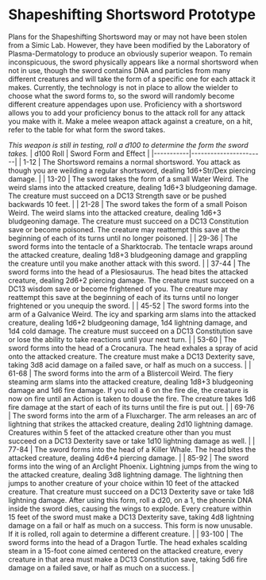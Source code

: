 # Shapeshifting Shortsword Prototype

Plans for the Shapeshifting Shortsword may or may not have been stolen from a Simic Lab. However, they have been modified by the Laboratory of Plasma-Dermatology to produce an obviously superior weapon. To remain inconspicuous, the sword physically appears like a normal shortsword when not in use, though the sword contains DNA and particles from many different creatures and will take the form of a specific one for each attack it makes. Currently, the technology is not in place to allow the wielder to choose what the sword forms to, so the sword will randomly become different creature appendages upon use. Proficiency with a shortsword allows you to add your proficiency bonus to the attack roll for any attack you make with it. Make a melee weapon attack against a creature, on a hit, refer to the table for what form the sword takes.

*This weapon is still in testing, roll a d100 to determine the form the sword takes.*
| d100 Roll | Sword Form and Effect |
|-----------|-----------------------|
| 1-12 | The Shortsword remains a normal shortsword. You attack as though you are weilding a regular shortsword, dealing 1d6+Str/Dex piercing damage. |
| 13-20 | The sword takes the form of a small Water Weird. The weird slams into the attacked creature, dealing 1d6+3 bludgeoning damage. The creature must succeed on a DC13 Strength save or be pushed backwards 10 feet. |
| 21-28 | The sword takes the form of a small Poison Weird. The weird slams into the attacked creature, dealing 1d6+3 bludgeoning damage. The creature must succeed on a DC13 Constitution save or become poisoned. The creature may reattempt this save at the beginning of each of its turns until no longer poisoned. |
| 29-36 | The sword forms into the tentacle of a Sharktocrab. The tentacle wraps around the attacked creature, dealing 1d8+3 bludgeoning damage and grappling the creature until you make another attack with this sword. |
| 37-44 | The sword forms into the head of a Plesiosaurus. The head bites the attacked creature, dealing 2d6+2 piercing damage. The creature must succeed on a DC13 wisdom save or become frightened of you. The creature may reattempt this save at the beginning of each of its turns until no longer frightened or you unequip the sword. |
| 45-52 | The sword forms into the arm of a Galvanice Weird. The icy and sparking arm slams into the attacked creature, dealing 1d6+2 bludgeoning damage, 1d4 lightning damage, and 1d4 cold damage. The creature must succeed on a DC13 Constitution save or lose the ability to take reactions until your next turn. |
| 53-60 | The sword forms into the head of a Crocanura. The head exhales a spray of acid onto the attacked creature. The creature must make a DC13 Dexterity save, taking 3d8 acid damage on a failed save, or half as much on a success. |
| 61-68 | The sword forms into the arm of a Blistercoil Weird. The fiery steaming arm slams into the attacked creature, dealing 1d8+3 bludgeoning damage and 1d6 fire damage. If you roll a 6 on the fire die, the creature is now on fire until an Action is taken to douse the fire. The creature takes 1d6 fire damage at the start of each of its turns until the fire is put out. |
| 69-76 | The sword forms into the arm of a Fluxcharger. The arm releases an arc of lightning that strikes the attacked creature, dealing 2d10 lightning damage. Creatures within 5 feet of the attacked creature other than you must succeed on a DC13 Dexterity save or take 1d10 lightning damage as well. |
| 77-84 | The sword forms into the head of a Killer Whale. The head bites the attacked creature, dealing 4d6+4 piercing damage. |
| 85-92 | The sword forms into the wing of an Arclight Phoenix. Lightning jumps from the wing to the attacked creature, dealing 3d8 lightning damage. The lightning then jumps to another creature of your choice within 10 feet of the attacked creature. That creature must succeed on a DC13 Dexterity save or take 1d8 lightning damage. After using this form, roll a d20, on a 1, the phoenix DNA inside the sword dies, causing the wings to explode. Every creature within 15 feet of the sword must make a DC13 Dexterity save, taking 4d8 lightning damage on a fail or half as much on a success. This form is now unusable. If it is rolled, roll again to determine a different creature. |
| 93-100 | The sword forms into the head of a Dragon Turtle. The head exhales scalding steam in a 15-foot cone aimed centered on the attacked creature, every creature in that area must make a DC13 Constitution save, taking 5d6 fire damage on a failed save, or half as much on a success. |
